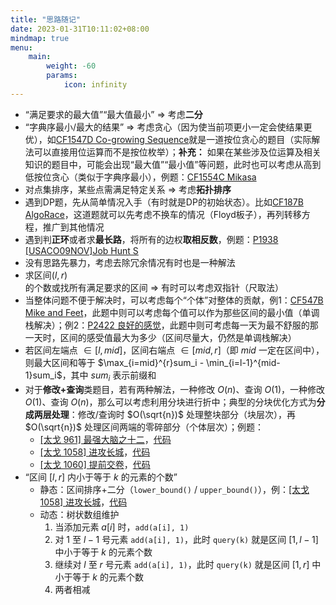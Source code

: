 ```yaml
---
title: "思路随记"
date: 2023-01-31T10:11:02+08:00
mindmap: true
menu:
    main:
        weight: -60
        params: 
            icon: infinity
---
```


- “满足要求的最大值”“最大值最小” => 考虑**二分**
- “字典序最小/最大的结果” => 考虑贪心（因为使当前项更小一定会使结果更优），如[CF1547D Co-growing Sequence](https://www.luogu.com.cn/problem/CF1547D)就是一道按位贪心的题目（实际解法可以直接用位运算而不是按位枚举）；**补充：** 如果在某些涉及位运算及相关知识的题目中，可能会出现“最大值”“最小值”等问题，此时也可以考虑从高到低按位贪心（类似于字典序最小），例题：[CF1554C Mikasa](https://www.luogu.com.cn/problem/CF1554C)
- 对点集排序，某些点需满足特定关系 => 考虑**拓扑排序**
- 遇到DP题，先从简单情况入手（有时就是DP的初始状态）。比如[CF187B AlgoRace](https://www.luogu.com.cn/problem/CF187B)，这道题就可以先考虑不换车的情况（Floyd板子），再列转移方程，推广到其他情况
- 遇到判**正环**或者求**最长路**，将所有的边权**取相反数**，例题：[P1938 \[USACO09NOV\]Job Hunt S](https://www.luogu.com.cn/problem/P1938)
- 没有思路先暴力，考虑去除冗余情况有时也是一种解法
- 求区间$(l, r)$的个数或找所有满足要求的区间 => 有时可以考虑双指针（尺取法）
- 当整体问题不便于解决时，可以考虑每个“个体”对整体的贡献，例1：[CF547B Mike and Feet](https://www.luogu.com.cn/problem/CF547B)，此题中则可以考虑每个值可以作为那些区间的最小值（单调栈解决）；例2：[P2422 良好的感觉](https://www.luogu.com.cn/problem/P2422)，此题中则可考虑每一天为最不舒服的那一天时，区间的感受值最大为多少（区间尽量大，仍然是单调栈解决）
- 若区间左端点 $\in [l, mid]$，区间右端点 $\in [mid, r]$（即 $mid$ 一定在区间中），则最大区间和等于 $\max_{i=mid}^{r}sum_i - \min_{i=l-1}^{mid-1}sum_i$，其中 $sum_i$ 表示前缀和
- 对于**修改+查询**类题目，若有两种解法，一种修改 $O(n)$、查询 $O(1)$，一种修改 $O(1)$、查询 $O(n)$，那么可以考虑利用分块进行折中；典型的分块优化方式为**分成两层处理**：修改/查询时 $O(\sqrt{n})$ 处理整块部分（块层次），再 $O(\sqrt{n})$ 处理区间两端的零碎部分（个体层次）；例题：
  - [[太戈 961] 最强大脑之十二](https://www.luogu.com.cn/problem/U277750)，[代码](https://www.luogu.com.cn/paste/z9oqwgjn)
  - [[太戈 1058] 进攻长城](https://www.luogu.com.cn/problem/U277755)，[代码](https://www.luogu.com.cn/paste/wd605oxt)
  - [[太戈 1060] 提前交卷](https://www.luogu.com.cn/problem/U277718)，[代码](https://www.luogu.com.cn/paste/4ws3mlmj)
- “区间 $[l, r]$ 内小于等于 $k$ 的元素的个数”
  - 静态：区间排序+二分（`lower_bound()` / `upper_bound()`），例：[[太戈 1058] 进攻长城](https://www.luogu.com.cn/problem/U277755)，[代码](https://www.luogu.com.cn/paste/wd605oxt)
  - 动态：树状数组维护
    1. 当添加元素 $a[i]$ 时，`add(a[i], 1)`
    2. 对 $1$ 至 $l - 1$ 号元素 `add(a[i], 1)`，此时 `query(k)` 就是区间 $[1, l - 1]$ 中小于等于 $k$ 的元素个数
    3. 继续对 $l$ 至 $r$ 号元素 `add(a[i], 1)`，此时 `query(k)` 就是区间 $[1, r]$ 中小于等于 $k$ 的元素个数
    4. 两者相减